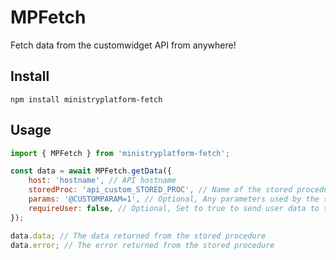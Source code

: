 # MPFetch

Fetch data from the customwidget API from anywhere!

## Install

```
npm install ministryplatform-fetch
```

## Usage

```javascript
import { MPFetch } from 'ministryplatform-fetch';

const data = await MPFetch.getData({
    host: 'hostname', // API hostname
    storedProc: 'api_custom_STORED_PROC', // Name of the stored procedure in MinistryPlatform
    params: '@CUSTOMPARAM=1', // Optional, Any parameters used by the stored proc
    requireUser: false, // Optional, Set to true to send user data to the stored proc
});

data.data; // The data returned from the stored procedure
data.error; // The error returned from the stored procedure
```

